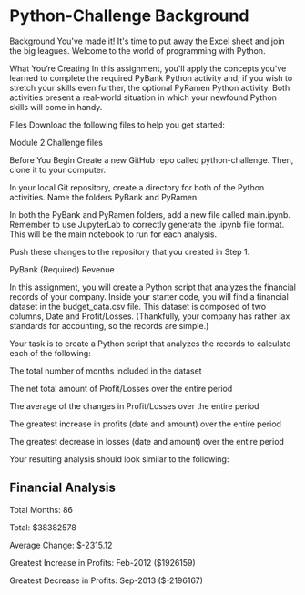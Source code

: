# Python-Challenge Background
Background
You've made it! It's time to put away the Excel sheet and join the big leagues. Welcome to the world of programming with Python.

What You’re Creating
In this assignment, you'll apply the concepts you've learned to complete the required PyBank Python activity and, if you wish to stretch your skills even further, the optional PyRamen Python activity. Both activities present a real-world situation in which your newfound Python skills will come in handy.

Files
Download the following files to help you get started:

Module 2 Challenge files

Before You Begin
Create a new GitHub repo called python-challenge. Then, clone it to your computer.

In your local Git repository, create a directory for both of the Python activities. Name the folders PyBank and PyRamen.

In both the PyBank and PyRamen folders, add a new file called main.ipynb. Remember to use JupyterLab to correctly generate the .ipynb file format. This will be the main notebook to run for each analysis.

Push these changes to the repository that you created in Step 1.

PyBank (Required)
Revenue

In this assignment, you will create a Python script that analyzes the financial records of your company.  Inside your starter code, you will find a financial dataset in the budget_data.csv file. This dataset is composed of two columns, Date and Profit/Losses. (Thankfully, your company has rather lax standards for accounting, so the records are simple.)

Your task is to create a Python script that analyzes the records to calculate each of the following:

The total number of months included in the dataset

The net total amount of Profit/Losses over the entire period

The average of the changes in Profit/Losses over the entire period

The greatest increase in profits (date and amount) over the entire period

The greatest decrease in losses (date and amount) over the entire period

Your resulting analysis should look similar to the following:

  Financial Analysis
  ----------------------------
  Total Months: 86
  
  Total: $38382578
  
  Average  Change: $-2315.12
  
  Greatest Increase in Profits: Feb-2012 ($1926159)
  
  Greatest Decrease in Profits: Sep-2013 ($-2196167)
